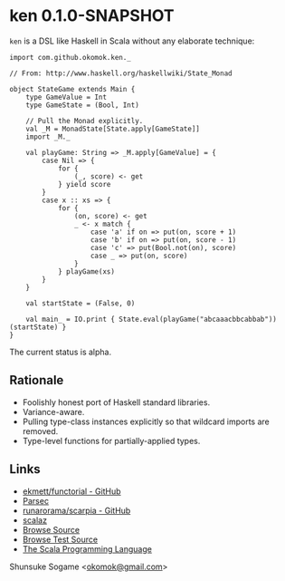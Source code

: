 
# ken 0.1.0-SNAPSHOT

`ken` is a DSL like Haskell in Scala without any elaborate technique:

    import com.github.okomok.ken._

    // From: http://www.haskell.org/haskellwiki/State_Monad

    object StateGame extends Main {
        type GameValue = Int
        type GameState = (Bool, Int)

        // Pull the Monad explicitly.
        val _M = MonadState[State.apply[GameState]]
        import _M._

        val playGame: String => _M.apply[GameValue] = {
            case Nil => {
                for {
                    (_, score) <- get
                } yield score
            }
            case x :: xs => {
                for {
                    (on, score) <- get
                    _ <- x match {
                        case 'a' if on => put(on, score + 1)
                        case 'b' if on => put(on, score - 1)
                        case 'c' => put(Bool.not(on), score)
                        case _ => put(on, score)
                    }
                } playGame(xs)
            }
        }

        val startState = (False, 0)

        val main_ = IO.print { State.eval(playGame("abcaaacbbcabbab"))(startState) }
    }

The current status is alpha.



## Rationale

* Foolishly honest port of Haskell standard libraries.
* Variance-aware.
* Pulling type-class instances explicitly so that wildcard imports are removed.
* Type-level functions for partially-applied types.



## Links

* [ekmett/functorial - GitHub](https://github.com/ekmett/functorial "ekmett/functorial - GitHub")
* [Parsec](http://legacy.cs.uu.nl/daan/parsec.html "Parsec")
* [runarorama/scarpia - GitHub](https://github.com/runarorama/scarpia "runarorama/scarpia - GitHub")
* [scalaz](http://code.google.com/p/scalaz/ "scalaz")
* [Browse Source]
* [Browse Test Source]
* [The Scala Programming Language]


Shunsuke Sogame <<okomok@gmail.com>>


[MIT License]: http://www.opensource.org/licenses/mit-license.php "MIT License"
[Browse Source]: https://github.com/okomok/ken/tree/master/src/main/scala/com/github/okomok/ken "Browse Source"
[Browse Test Source]: https://github.com/okomok/ken/tree/master/src/test/scala/com/github/okomok/kentest "Browse Test Source"
[The Scala Programming Language]: http://www.scala-lang.org/ "The Scala Programming Language"

